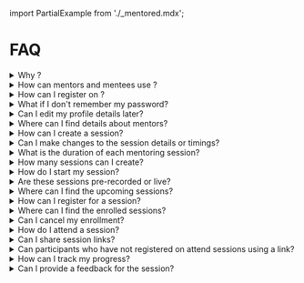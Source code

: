 import PartialExample from './_mentored.mdx';

# FAQ

<details>
  <summary>Why <PartialExample mentored />?</summary> 
  <PartialExample mentored /> is an open source mentoring application that facilitates peer learning and professional development. 
  To learn more, see <a href="intro">Welcome to <PartialExample mentored /></a>.
 
</details>

<details>
<summary>How can mentors and mentees use <PartialExample mentored />?</summary>

* Mentors can create mentoring sessions and join other sessions. 
* Mentees can join mentoring sessions. 

To learn more, see [About the <PartialExample mentored /> Mobile Application](using-the-application.md).
</details>

<details>
<summary>How can I register on <PartialExample mentored />?</summary>

To sign up, you can open the <PartialExample mentored /> application and tap **Sign Up**.

To learn more, see the following topics:
*  [Signing up as a Mentor](signing-up-as-a-mentor.md).
*  [Signing up as a Mentee](signing-up-as-a-mentee.md).

</details>

<details>
<summary>What if I don't remember my password?</summary>

On the Login page, you can tap **Forgot Password** to change your password.

To learn more, see [Logging in](logging-in.md).
</details>

<details>
<summary>Can I edit my profile details later?</summary>

After signing up, you can update your profile details any time.

To learn more, see the following topics: 
* [Creating a Mentor Profile](creating-and-managing-mentor-profile.md)
* [Creating a Mentee Profile](creating-and-managing-mentee-profile.md)

</details>

<details>
<summary>Where can I find details about mentors?</summary>

You can use the [Mentor Directory](mentor-directory.md) to look up details on individual mentors.
</details>

<details>
<summary>How can I create a session?</summary>

To create a new session, see [Setting up a Session](setting-up-a-session.md). 
</details>

<details>
<summary>Can I make changes to the session details or timings?</summary>

You can edit a session to change the timings or the details associated with it. In case you want to cancel the session, 
 you can delete the session.

To learn more, see [Setting up a Session](setting-up-a-session.md). 
</details>

<details>
<summary>What is the duration of each mentoring session?</summary>

The minimum duration of a session should be 30 minutes. 

To learn more, see [Setting up a Session](setting-up-a-session.md).
</details>

<details>
<summary>How many sessions can I create?</summary>

<PartialExample mentored /> does not apply any limits on the number of sessions that a mentor can host. 

To learn more, see [Setting up a Session](setting-up-a-session.md).
</details>

<details>
<summary>How do I start my session?</summary>

In the **Upcoming Sessions** section, you can select your session and tap **Start**.

To learn more, see [Starting a Session](starting-a-session.md).
</details>

<details>
<summary>Are these sessions pre-recorded or live?</summary>

Mentoring sessions are live sessions hosted by mentors. You cannot upload or host a recorded session.  

To learn more, see the following sections: 
* [Joining a Session](joining-a-session.md)   
* [Starting a Session](starting-a-session.md)

</details>

<details>
<summary>Where can I find the upcoming sessions?</summary>

You can find the upcoming sessions on the **All Sessions** section of the Home page of the <PartialExample mentored /> mobile application.

To learn more, see [Enrolling for a Session](enrolling-for-a-session.md).
</details>

<details>
<summary>How can I register for a session?</summary>

 In the **All Sessions** section of the Home page, you can select a session of interest and tap **Enroll**. 

To learn more, see [Enrolling for a Session](enrolling-for-a-session.md).
</details>

<details>
<summary>Where can I find the enrolled sessions?</summary>

You can find the enrolled sessions on the **My Sessions** section of the Homepage.

To learn more, see [Joining a Session](joining-a-session.md).
</details>

<details>
<summary>Can I cancel my enrollment?</summary>

You can cancel your enrollment if the mentor has not started the session.

To learn more, see [Enrolling for a Session](enrolling-for-a-session.md).
</details>

<details>
<summary>How do I attend a session?</summary>

In the **My Sessions** section of the Home page, you can select an enrolled session and tap **Join**.

To learn more, see [Joining a Session](joining-a-session.md).
</details>

<details>
<summary>Can I share session links?</summary>

The host and participants can share session links with their phone or email contacts, and over social media.

To learn more, see the following topics:

* [How can a session host share the session invite?](inviting-mentorsandmentees-host.md) 
* [How can a participant share the session invite?](inviting-mentorsandmentees-participants.md)

</details>

<details>
<summary>Can participants who have not registered on <PartialExample mentored /> attend sessions using a link?</summary>

To join sessions using a link, participants must sign up on <PartialExample mentored />.

To learn more, see [Joining Sessions through a Shared Link](joining-sessions-using-a-shared-link.md)
</details>

<details>
<summary>How can I track my progress?</summary>

You can track your activity and track your progress using the **Dashboard** section.

To learn more, see the following topics: 

* [Dashboard for Mentors](dashboard-for-mentors.md) 
* [Dashboard for Mentees](dashboard-for-mentees.md)

</details>

<details>
<summary>Can I provide a feedback for the session?</summary>

At the end of each session, <PartialExample mentored /> enables the host and participants to rate the session. 

To learn more, see the following topics: 

* [How Mentors can record their feedback](feedbackformentors.md) 
* [How Mentees can record their feedback](feedbackformentees.md)

</details>
